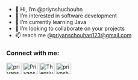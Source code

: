 - 👋 Hi, I’m @priynshuchouhn
- 👀 I’m interested in software development
- 🌱 I’m currently learning Java
- 💞️ I’m looking to collaborate on your projects
- 📫 reach me @priyanschouhan123@gmail.com

<h3 align="left">Connect with me:</h3>
<p align="left">
<a href="https://linkedin.com/in/priyanshuchouhan" target="blank"><img align="center" src="https://cdn.jsdelivr.net/npm/simple-icons@3.0.1/icons/linkedin.svg" alt="priyanshuchouhan" height="30" width="40"  /></a>
<a href="https://fb.com/priynshu.chouhn" target="blank"><img align="center" src="https://cdn.jsdelivr.net/npm/simple-icons@3.0.1/icons/facebook.svg" alt="Priyanshu chouhan" height="30" width="40" /></a>
<a href="https://instagram.com/thepriynshuchouhn" target="blank"><img align="center" src="https://cdn.jsdelivr.net/npm/simple-icons@3.0.1/icons/instagram.svg" alt="Thepriynshuchouhn" height="30" width="40" /></a>
<a href="https://www.youtube.com/channel/UC3DFeRPUq25cLR3-m2MZT5A" target="blank"><img align="center" src="https://cdn.jsdelivr.net/npm/simple-icons@3.0.1/icons/youtube.svg" alt="priynshuchouhn" height="30" width="40" /></a>
</p>
